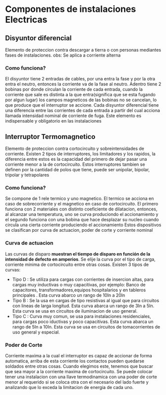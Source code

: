 # Componentes de instalaciones Electricas

## Disyuntor diferencial 
Elemento de proteccion contra descargar a tierra o con personas mediantes fases de instalaciones.
obs: Se aplica a corriente alterna
### Como funciona?
El disyuntor tiene 2 entradas de cables, por una entra la fase y por la otra entra el neutro, entonces la corriente va de la fase al neutro. Adentro tiene 2 bobinas por donde circulan la corriente de cada entrada, cuando la corriente que sale es distinta a la que entra(significa que se esta fugando por algun lugar) los campos magneticos de las bobinas no se cancelan, lo que produce que el interruptor se accione. Cada disyuntor diferencial tiene una diferencia entre las corrientes de cada entrada a partir del cual acciona llamada intensidad nominal de corriente de fuga.
Este elemento es indispensable y obligatorio en las instalaciones



## Interruptor Termomagnetico 
Elemento de proteccion contra cortocircuito y sobreintensidades de corriente. Existen 2 tipos de interruptores, los limitadores y los rapidos, la diferencia entre estos es la capacidad del primero de dejar pasar una corriente menor a la de cortocircuito. Estos interruptores tambien se definen por la cantidad de polos que tiene, puede ser unipolar, bipolar, tripolar y tetrapolares 
### Como funciona?
Se compone de 1 rele termico y uno magnetico. El termico se acciona en caso de sobrecorriente y el magnetico en caso de cortocircuito. El primero funciona con 2 materiales con distinto coeficiente de dilatacion, entonces, al alcanzar una temperatura, uno se curva produciondo el accionamiento y el segundo funciona con una bobina que hace desplazar su nucleo cuando circula una cierta corriente produciendo el accionamiento
Estos dispositivos se clasifican por curva de actuacion, poder de corte y corriente nominal



### Curva de actuacion 
Las curvas de disparo **muestran el tiempo de disparo en función de la intensidad de defecto en amperios**. Se elije la curva por el tipo de carga, corriente minima de cortocircuito entre otras cosas.
Existen 3 tipos de curvas:
- Tipo D : Se utiliza para cargas con corrientes de insercion altas, para cargas muy inductivas o muy capacitivas, por ejemplo: Banco de capacitores, transformadores,equipos hospitalarios y en tableros principales . Esta curva abarco un rango de 10In a 20In
- Tipo B : Se la usa en cargas de tipo resistivas al igual que para circuitos con lineas de larga longitud. Esta curva abarca un rango de 3In a 5In. Esta curva se usa en circuitos de iluminacion de uso general.
- Tipo C : Curva muy comun, se usa para instalaciones residenciales, para cargas poco iductivas y poco capacitivas. Esta curva abarca un rango de 5In a 10In. Esta curva se usa en circuitos de tomacorrientes de uso general y especial.



### Poder de Corte 
Corriente maxima a la cual el interruptor es capaz de accionar de forma automatica, arriba de esta corriente los contactos pueden quedarse soldados entre otras cosas. Cuando elegimos este, tenemos que buscar que sea mayor a la corriente maxima de cortocircuito. Se puede colocar tener una instalacion con una llave termodinamica con una poder de corte menor al requerido si se coloca otra con el necesario del lado fuerte y analizando que lo exceda la limitacion de energia de cada uno.

